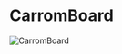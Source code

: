 # CarromBoard
 
![CarromBoard](https://user-images.githubusercontent.com/52539563/97264167-6f5dd900-184a-11eb-8749-c0a2f3f6fe75.gif)
